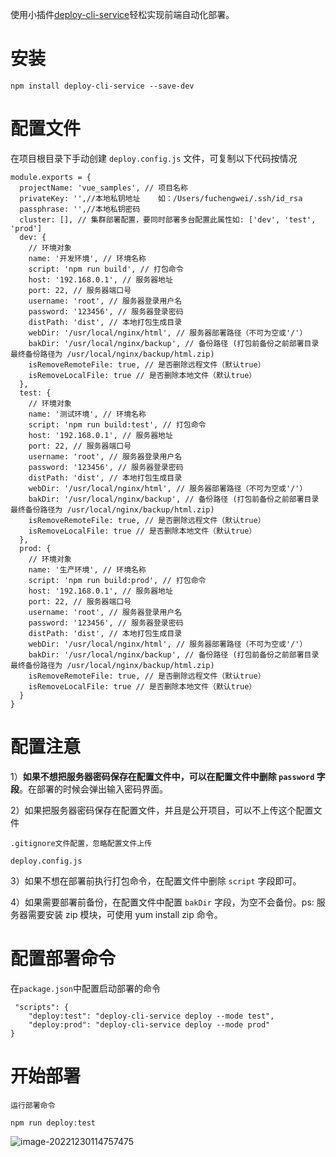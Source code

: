 

使用小插件[deploy-cli-service](https://links.jianshu.com/go?to=https%3A%2F%2Fwww.npmjs.com%2Fpackage%2Fdeploy-cli-service)轻松实现前端自动化部署。



# 安装

```
npm install deploy-cli-service --save-dev
```

# 配置文件

在项目根目录下手动创建 `deploy.config.js` 文件，可复制以下代码按情况

```
module.exports = {
  projectName: 'vue_samples', // 项目名称
  privateKey: '',//本地私钥地址    如：/Users/fuchengwei/.ssh/id_rsa
  passphrase: '',//本地私钥密码
  cluster: [], // 集群部署配置，要同时部署多台配置此属性如: ['dev', 'test', 'prod']
  dev: {
    // 环境对象
    name: '开发环境', // 环境名称
    script: 'npm run build', // 打包命令
    host: '192.168.0.1', // 服务器地址
    port: 22, // 服务器端口号
    username: 'root', // 服务器登录用户名
    password: '123456', // 服务器登录密码
    distPath: 'dist', // 本地打包生成目录
    webDir: '/usr/local/nginx/html', // 服务器部署路径（不可为空或'/'）
    bakDir: '/usr/local/nginx/backup', // 备份路径 (打包前备份之前部署目录 最终备份路径为 /usr/local/nginx/backup/html.zip)
    isRemoveRemoteFile: true, // 是否删除远程文件（默认true）
    isRemoveLocalFile: true // 是否删除本地文件（默认true）
  },
  test: {
    // 环境对象
    name: '测试环境', // 环境名称
    script: 'npm run build:test', // 打包命令
    host: '192.168.0.1', // 服务器地址
    port: 22, // 服务器端口号
    username: 'root', // 服务器登录用户名
    password: '123456', // 服务器登录密码
    distPath: 'dist', // 本地打包生成目录
    webDir: '/usr/local/nginx/html', // 服务器部署路径（不可为空或'/'）
    bakDir: '/usr/local/nginx/backup', // 备份路径 (打包前备份之前部署目录 最终备份路径为 /usr/local/nginx/backup/html.zip)
    isRemoveRemoteFile: true, // 是否删除远程文件（默认true）
    isRemoveLocalFile: true // 是否删除本地文件（默认true）
  },
  prod: {
    // 环境对象
    name: '生产环境', // 环境名称
    script: 'npm run build:prod', // 打包命令
    host: '192.168.0.1', // 服务器地址
    port: 22, // 服务器端口号
    username: 'root', // 服务器登录用户名
    password: '123456', // 服务器登录密码
    distPath: 'dist', // 本地打包生成目录
    webDir: '/usr/local/nginx/html', // 服务器部署路径（不可为空或'/'）
    bakDir: '/usr/local/nginx/backup', // 备份路径 (打包前备份之前部署目录 最终备份路径为 /usr/local/nginx/backup/html.zip)
    isRemoveRemoteFile: true, // 是否删除远程文件（默认true）
    isRemoveLocalFile: true // 是否删除本地文件（默认true）
  }
}
```

# 配置注意

1）**如果不想把服务器密码保存在配置文件中，可以在配置文件中删除 `password` 字段**。在部署的时候会弹出输入密码界面。

2）如果把服务器密码保存在配置文件，并且是公开项目，可以不上传这个配置文件

```
.gitignore文件配置，忽略配置文件上传

deploy.config.js
```

3）如果不想在部署前执行打包命令，在配置文件中删除 `script` 字段即可。

4）如果需要部署前备份，在配置文件中配置 `bakDir` 字段，为空不会备份。ps: 服务器需要安装 zip 模块，可使用 yum install zip 命令。

# 配置部署命令

在`package.json`中配置启动部署的命令

```
 "scripts": {
    "deploy:test": "deploy-cli-service deploy --mode test",
    "deploy:prod": "deploy-cli-service deploy --mode prod"
}
```



# 开始部署

```
运行部署命令

npm run deploy:test
```

![image-20221230114757475](https://imgstorage-1313684358.cos.ap-nanjing.myqcloud.com/img/image-20221230114757475.png)



